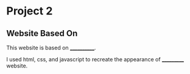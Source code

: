 # Project 2

## Website Based On

This website is based on [__________](https://www.liamwong.com/).

I used html, css, and javascript to recreate the appearance of [_________](https://www.liamwong.com/) website.